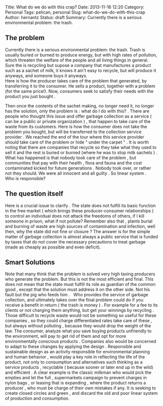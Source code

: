 Title: What do we do with this crap?
Date: 2013-11-16 12:20
Category: Personal
Tags: pelican, personal
Slug: what-do-we-do-with-this-crap
Author: hernantz 
Status: draft
Summary: Currently there is a serious environmental problem: the trash.


## The problem

Currently there is a serious environmental problem: the trash. 
Trash is usually buried or burned to produce energy, but with high rates of pollution, 
which threaten the welfare of the people and all living things in general.
Sure the is recycling but supose a company that manufactures a product such as a sachet of milk, 
it knows it ain't easy to recycle, but will produce it anyways, and someone buys it anyways.  
Here is how the producer takes care of the problem that generated, by transferring it to the consumer. 
He sells a product, together with a problem (for the same price!).
Now, consumers seek to satisfy their needs with the product you just bought . 


Then once the contents of the sachet making, no longer need it, no longer has the solution, only the problem is : what do I do with this? . There are people who thought this issue and offer garbage collection as a service ( can be a public or private organization ) , that happen to take care of the waste from its customers. Here is how the consumer does not take the problem you bought, but will be transferred to the collection service provider .
We reached the end of the tour where this service provider should take care of the problem or hide " under the carpet " . 
It is worth noting that there are companies that recycle so they take what they used to sell it and the rest is buried or burned (where he was to stop milk sachets ) . What has happened is that nobody took care of the problem , but communities that pay with their health , flora and fauna and the cost contaminated kicked for future generations . Nobody took over, or rather not they should. We were all innocent and all guilty . So linear system .
 
Who is responsible?
 
## The question itself

Here is a crucial issue to clarify . The state does not fulfill its basic function 
in the free market ( which brings these producer-consumer relationships ) to control an 
individual does not attack the freedoms of others, if I kill someone in prison, what if not pollute? 
Remember also that , plants burial and burning of waste are high sources of contamination and infection, 
well then, why the state did not fine or closure ? The answer is for the simple matter 
of garbage collection is almost always a public service that is funded by taxes that do not cover 
the necessary precautions to treat garbage (made as cheaply as possible and even deficit).


## Smart Solutions

Note that many think that the problem is solved very high taxing producers who generate the problem. But this is not the most efficient and final.
This does not mean that the state must fulfill its role as guardian of the common good , except that the solution must address it on the other side.
Not his fault but the pig who feeds him .
 
Who provides the service of garbage collection, and ultimately takes over the final problem could do if you receive a benefit in return ( the trash is money ) . For example for a fee to its clients or not charging them anything, but get your winnings by recycling . Those difficult to recycle waste would not be something so useful for these companies , so they could charge differentiated rates take care of these , but always without polluting , because they would drop the weight of the law.
The consumer, analyze what you save buying products unfriendly to the environment, will pay to get rid of them and opt for more environmentally conscious products .
Companies also would be concerned to adapt to these changes by applying the design . Responsible and sustainable design as an activity responsible for environmental planning and human behavior , would play a key role in reflecting the life of the product, not only to consumption and alternatives such thinking as a service products , recyclable ( because sooner or later end up in the wild) and efficient . A clear example is the classic milkman who would pick the empties and let the full , supermarkets campaign to prevent charges in nylon bags , or leasing that is expanding , where the product returns a producer , who must be charge of their own mistakes if any.
It is seeking to create closed circles and green , and discard the old and poor linear system of production and consumption.

